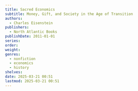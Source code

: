 ```yaml
---
title: Sacred Economics
subtitle: Money, Gift, and Society in the Age of Transition
authors:
  - Charles Eisenstein
publishers:
  - North Atlantic Books
publishDate: 2011-01-01
series: 
order: 
weight: 
genres:
  - nonfiction
  - economics
  - history
shelves: 
date: 2025-03-21 00:51
lastmod: 2025-03-21 00:51
---
```

